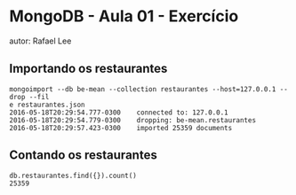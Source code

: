 # MongoDB - Aula 01 - Exercício
autor: Rafael Lee

## Importando os restaurantes

 ```
mongoimport --db be-mean --collection restaurantes --host=127.0.0.1 --drop --fil
e restaurantes.json
2016-05-18T20:29:54.777-0300    connected to: 127.0.0.1
2016-05-18T20:29:54.779-0300    dropping: be-mean.restaurantes
2016-05-18T20:29:57.423-0300    imported 25359 documents
```

## Contando os restaurantes
```
db.restaurantes.find({}).count()
25359
```